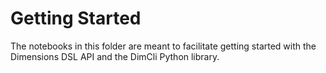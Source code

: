 # Getting Started

The notebooks in this folder are meant to facilitate getting started with the Dimensions DSL API and the DimCli Python library. 